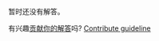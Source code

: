 
暂时还没有解答。

有兴趣[贡献你的解答](https://github.com/BFEdev/BFE.dev-solutions/blob/main/problem/write-your-own-extends-in-es5_zh.md)吗? [Contribute guideline](https://github.com/BFEdev/BFE.dev-solutions#how-to-contribute)
